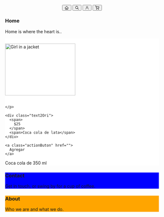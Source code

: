 
<html>
<head>
<meta name="viewport" content="width=device-width, initial-scale=1">
<style>

/* ----------------------Barra Principal--------------------------------*/

/* From Uiverse.io by faxriddin20 */ 
.button-BarraPri {
  display: flex;
  background-color: black;
  width: 250px;
  height: 40px;
  align-items: center;
  justify-content: space-around;
  border-radius: 10px;
}

.buttonBarra {
  outline: 0 !important;
  border: 0 !important;
  width: 40px;
  height: 40px;
  border-radius: 50%;
  background-color: transparent;
  display: flex;
  align-items: center;
  justify-content: center;
  color: #fff;
  transition: all ease-in-out 0.3s;
  cursor: pointer;
}

.buttonBarra:hover {
  transform: translateY(-3px);
}

.iconBarra {
  font-size: 20px;
}

/* -------------------Lupa Productos-----------------------------------*/

.cardinal {
  overflow: hidden;
  border-radius: 0.5rem;
    box-shadow: rgb(0,0,0,0.7) 0px 0px 0px ,rgb(0,0,0,0.7) -1px 1px 15px;
  background-color: #fff;
  color: #212121;
}

.imageProduc {
  height: 8rem;
  width: 100%;
  object-fit: cover;
  background-color: rgb(204, 0, 255);
  background-image: linear-gradient(to right, rgb(255, 174, 0), rgb(204, 0, 255));
}

.TextPro {
  padding: 1rem;
  text-align: center;
}

.textOri {
  font-size: 0.875rem;
  line-height: 1.25rem;
  font-weight: 600;
  letter-spacing: 0.1em;
  text-transform: uppercase;
}

.text2Ori {
  margin-top: 1rem;
  font-weight: 900;
  text-transform: uppercase;
}

.text2Ori span:first-child {
  font-size: 2.25rem;
  line-height: 2.5rem;
  font-weight: 900;
}

.text2Ori span:last-child {
  margin-top: 0.5rem;
  display: block;
  font-size: 0.875rem;
  line-height: 1.25rem;
}

.action {
  margin-top: 1rem;
  display: inline-block;
  width: 100%;
  background-color: rgb(0, 0, 0);
  padding-top: 1rem;
  padding-bottom: 1rem;
  border-radius: 4px;
  font-size: 0.875rem;
  line-height: 1.25rem;
  font-weight: 700;
  letter-spacing: 0.1em;
  text-transform: uppercase;
  color: rgba(255, 255, 255, 1);
  text-decoration: none;
}


/* From Uiverse.io by Yaya12085 */ 
.cardinal {
  overflow: hidden;
  border-radius: 0.5rem;
  max-width: 300px;
  background-color: #fff;
  color: #212121;
}

.imageProduc {
  height: 8rem;
  width: 100%;
  object-fit: cover;
  background-color: rgb(204, 0, 255);
  background-image: linear-gradient(to right, rgb(255, 174, 0), rgb(204, 0, 255));
}

.TextPro {
  padding: 1rem;
  text-align: center;
}

.textOri {
  font-size: 0.875rem;
  line-height: 1.25rem;
  font-weight: 600;
  letter-spacing: 0.1em;
  text-transform: uppercase;
}

.text2Ori {
  margin-top: 1rem;
  font-weight: 900;
  text-transform: uppercase;
}

.text2Ori span:first-child {
  font-size: 2.25rem;
  line-height: 2.5rem;
  font-weight: 900;
}

.text2Ori span:last-child {
  margin-top: 0.5rem;
  display: block;
  font-size: 0.875rem;
  line-height: 1.25rem;
}

.actionButon {
  margin-top: 1rem;
  display: inline-block;
  width: 100%;
  background-color: rgb(0, 0, 0);
  padding-top: 1rem;
  padding-bottom: 1rem;
  border-radius: 4px;
  font-size: 0.875rem;
  line-height: 1.25rem;
  font-weight: 700;
  letter-spacing: 0.1em;
  text-transform: uppercase;
  color: rgba(255, 255, 255, 1);
  text-decoration: none;
}

.date {
  margin-top: 1rem;
  font-size: 0.75rem;
  line-height: 1rem;
  font-weight: 500;
  text-transform: uppercase;
  color: rgba(156, 163, 175, 1);
}








/* ------------------------------------------------------*/
* {box-sizing: border-box}

/* Set height of body and the document to 100% */
body, html {
  height: 100%;
  margin: 0;
  font-family: Arial;
}

/* Style tab links */
.tablink {
  background-color: #555;
  color: white;
  float: left;
  border: none;
  outline: none;
  cursor: pointer;
  padding: 14px 16px;
  font-size: 17px;
  width: 25%;
}

.tablink:hover {
  background-color: #777;
}

/* Style the tab content (and add height:100% for full page content) */
.tabcontent {
  color: white;
  display: none;
  padding: 100px 20px;
  height: 100%;
}

#Inicio {background-color: white;}
#News {background-color: white;}
#Contact {background-color: blue;}
#About {background-color: orange;}
</style>
</head>
<body>


<center>

<!-- Barra Casita -->
<div class="button-BarraPri">
  <button class="buttonBarra" class="tablink" onclick="openPage('Inicio')" id="defaultOpen">
    <svg
      class="iconBarra"
      stroke="currentColor"
      fill="currentColor"
      stroke-width="0"
      viewBox="0 0 1024 1024"
      height="1em"
      width="1em"
      xmlns="http://www.w3.org/2000/svg"
    >
      <path
        d="M946.5 505L560.1 118.8l-25.9-25.9a31.5 31.5 0 0 0-44.4 0L77.5 505a63.9 63.9 0 0 0-18.8 46c.4 35.2 29.7 63.3 64.9 63.3h42.5V940h691.8V614.3h43.4c17.1 0 33.2-6.7 45.3-18.8a63.6 63.6 0 0 0 18.7-45.3c0-17-6.7-33.1-18.8-45.2zM568 868H456V664h112v204zm217.9-325.7V868H632V640c0-22.1-17.9-40-40-40H432c-22.1 0-40 17.9-40 40v228H238.1V542.3h-96l370-369.7 23.1 23.1L882 542.3h-96.1z"
      ></path>
    </svg>
  </button>
  
  <!-- Barra Lupa -->
  
  <button class="buttonBarra" class="tablink" onclick="openPage('News')">
    <svg
      class="iconBarra"
      stroke="currentColor"
      fill="none"
      stroke-width="2"
      viewBox="0 0 24 24"
      aria-hidden="true"
      height="1em"
      width="1em"
      xmlns="http://www.w3.org/2000/svg"
    >
      <path
        stroke-linecap="round"
        stroke-linejoin="round"
        d="M21 21l-6-6m2-5a7 7 0 11-14 0 7 7 0 0114 0z"
      ></path>
    </svg>
  </button>
  
  <!-- Barra Creditos -->
  
  
  <button class="buttonBarra" class="tablink" onclick="openPage('Contact')">
    <svg
      class="iconBarra"
      stroke="currentColor"
      fill="currentColor"
      stroke-width="0"
      viewBox="0 0 24 24"
      height="1em"
      width="1em"
      xmlns="http://www.w3.org/2000/svg"
    >
      <path
        d="M12 2.5a5.5 5.5 0 0 1 3.096 10.047 9.005 9.005 0 0 1 5.9 8.181.75.75 0 1 1-1.499.044 7.5 7.5 0 0 0-14.993 0 .75.75 0 0 1-1.5-.045 9.005 9.005 0 0 1 5.9-8.18A5.5 5.5 0 0 1 12 2.5ZM8 8a4 4 0 1 0 8 0 4 4 0 0 0-8 0Z"
      ></path>
    </svg>
  </button>

<!-- Barra Carrito -->

  <button class="buttonBarra" class="tablink" onclick="openPage('About')">
    <svg
      class="iconBarra"
      stroke="currentColor"
      fill="none"
      stroke-width="2"
      viewBox="0 0 24 24"
      stroke-linecap="round"
      stroke-linejoin="round"
      height="1em"
      width="1em"
      xmlns="http://www.w3.org/2000/svg"
    >
      <circle cx="9" cy="21" r="1"></circle>
      <circle cx="20" cy="21" r="1"></circle>
      <path
        d="M1 1h4l2.68 13.39a2 2 0 0 0 2 1.61h9.72a2 2 0 0 0 2-1.61L23 6H6"
      ></path>
    </svg>
  </button>
</div>
</center>







<div id="Inicio" class="tabcontent">
  <h3>Home</h3>
  <p>Home is where the heart is..</p>
</div>




<div id="News" class="tabcontent">


 
<div class="cardinal">
<br>
  <div class="imageProduc"> <img src="https://i.pinimg.com/564x/c4/bf/3e/c4bf3e878a02a0acb2a3a8dab4dc2504.jpg" alt="Girl in a jacket" width="230" height="170"></div>
  <br>
  <div class="TextPro">
    <p class="textOri">
      
    </p>

    <div class="text2Ori">
      <span>
        $25
      </span>
      <span>Coca cola de lata</span>
    </div>

    <a class="actionButon" href="">
      Agregar
    </a>
   <p class="date">
      Coca cola de 350 ml
    </p>
  </div>
</div>
    
  </div>
</div>


</div>





<div id="Contact" class="tabcontent">
  <h3>Contact</h3>
  <p>Get in touch, or swing by for a cup of coffee.</p>
</div>

<div id="About" class="tabcontent">
  <h3>About</h3>
  <p>Who we are and what we do.</p>
</div>

<script>
function openPage(pageName,elmnt,color) {
  var i, tabcontent, tablinks;
  tabcontent = document.getElementsByClassName("tabcontent");
  for (i = 0; i < tabcontent.length; i++) {
    tabcontent[i].style.display = "none";
  }
  tablinks = document.getElementsByClassName("tablink");
  for (i = 0; i < tablinks.length; i++) {
    tablinks[i].style.backgroundColor = "";
  }
  document.getElementById(pageName).style.display = "block";
  elmnt.style.backgroundColor = color;
}

// Get the element with id="defaultOpen" and click on it
document.getElementById("defaultOpen").click();
</script>
   
</body>
</html> 
